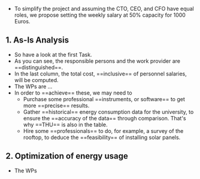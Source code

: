- To simplify the project and assuming the CTO, CEO, and CFO have equal roles, we propose setting the weekly salary at 50% capacity for 1000 Euros. 


## 1. As-Is Analysis 
- So have a look at the first Task. 
- As you can see, the responsible persons and the work provider are ==distinguished==. 
- In the last column, the total cost, ==inclusive== of personnel salaries, will be computed. 
- The WPs are ... 
- In order to ==achieve== these, we may need to 
	- Purchase some professional ==instruments, or software== to get more ==precise== results. 
	- Gather ==historical== energy consumption data for the university, to ensure the ==accuracy of the data== through comparison. That's why ==THU== is also in the table. 
	- Hire some ==professionals== to do, for example, a survey of the rooftop, to deduce the ==feasibility== of installing solar panels. 

## 2. Optimization of energy usage 
- The WPs
